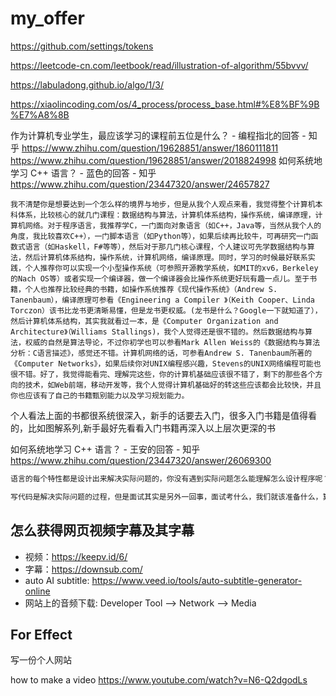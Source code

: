 # my_offer

https://github.com/settings/tokens

https://leetcode-cn.com/leetbook/read/illustration-of-algorithm/55bvvv/

https://labuladong.github.io/algo/1/3/

https://xiaolincoding.com/os/4_process/process_base.html#%E8%BF%9B%E7%A8%8B

作为计算机专业学生，最应该学习的课程前五位是什么？ - 编程指北的回答 - 知乎
https://www.zhihu.com/question/19628851/answer/1860111811
https://www.zhihu.com/question/19628851/answer/2018824998
如何系统地学习 C++ 语言？ - 蓝色的回答 - 知乎
https://www.zhihu.com/question/23447320/answer/24657827
```
我不清楚你是想要达到一个怎么样的境界与地步，但是从我个人观点来看，我觉得整个计算机本科体系，比较核心的就几门课程：数据结构与算法，计算机体系结构，操作系统，编译原理，计算机网络。对于程序语言，我推荐学C，一门面向对象语言（如C++，Java等，当然从我个人的角度，我比较喜欢C++），一门脚本语言（如Python等），如果后续再比较牛，可再研究一门函数式语言（如Haskell，F#等等），然后对于那几门核心课程，个人建议可先学数据结构与算法，然后计算机体系结构，操作系统，计算机网络，编译原理。同时，学习的时候最好联系实践，个人推荐你可以实现一个小型操作系统（可参照开源教学系统，如MIT的xv6，Berkeley的Nach OS等）或者实现一个编译器，做一个编译器会比操作系统更好玩有趣一点儿。至于书籍，个人也推荐比较经典的书籍，如操作系统推荐《现代操作系统》（Andrew S. Tanenbaum），编译原理可参看《Engineering a Compiler 》（Keith Cooper、Linda Torczon）该书比龙书更清晰易懂，但是龙书更权威。(龙书是什么？Google一下就知道了），然后计算机体系结构，其实我就看过一本，是《Computer Organization and Architecture》（Williams Stallings)，我个人觉得还是很不错的。然后数据结构与算法，权威的自然是算法导论，不过你初学也可以参看Mark Allen Weiss的《数据结构与算法分析：C语言描述》，感觉还不错。计算机网络的话，可参看Andrew S. Tanenbaum所著的《Computer Networks》，如果后续你对UNIX编程感兴趣，Stevens的UNIX网络编程可能也很不错。好了，我觉得能看完、理解完这些，你的计算机基础应该很不错了，剩下的那些各个方向的技术，如Web前端，移动开发等，我个人觉得计算机基础好的转这些应该都会比较快，并且你也应该有了自己的书籍甄别能力以及学习规划能力。
```
个人看法上面的书都很系统很深入，新手的话要去入门，很多入门书籍是值得看的，比如图解系列,新手最好先看看入门书籍再深入以上层次更深的书

如何系统地学习 C++ 语言？ - 王安的回答 - 知乎
https://www.zhihu.com/question/23447320/answer/26069300
```md
语言的每个特性都是设计出来解决实际问题的，你没有遇到实际问题怎么能理解怎么设计程序呢？所以不是看书 -->写代码，而是`写代码 -->查书（设计手册）-->深入阅读书籍，建立系统化思维`

写代码是解决实际问题的过程，但是面试其实是另外一回事，面试考什么，我们就该准备什么，算法题，八股文都是为了面试去训练的
```

## 怎么获得网页视频字幕及其字幕
- 视频：https://keepv.id/6/
- 字幕：https://downsub.com/
- auto AI subtitle: https://www.veed.io/tools/auto-subtitle-generator-online
- 网站上的音频下载: Developer Tool --> Network --> Media

## For Effect
写一份个人网站

how to make a video
https://www.youtube.com/watch?v=N6-Q2dgodLs


